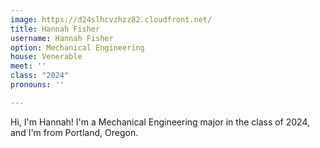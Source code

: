 ```yaml
---
image: https://d24slhcvzhzz82.cloudfront.net/
title: Hannah Fisher
username: Hannah Fisher
option: Mechanical Engineering
house: Venerable
meet: ''
class: "2024"
pronouns: ''

---
```

Hi, I'm Hannah! I'm a Mechanical Engineering major in the class of 2024, and I'm from Portland, Oregon. 